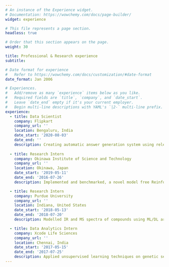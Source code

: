 ```yaml
---
# An instance of the Experience widget.
# Documentation: https://wowchemy.com/docs/page-builder/
widget: experience

# This file represents a page section.
headless: true

# Order that this section appears on the page.
weight: 30

title: Professional & Research experience
subtitle:

# Date format for experience
#   Refer to https://wowchemy.com/docs/customization/#date-format
date_format: Jan 2006

# Experiences.
#   Add/remove as many `experience` items below as you like.
#   Required fields are `title`, `company`, and `date_start`.
#   Leave `date_end` empty if it's your current employer.
#   Begin multi-line descriptions with YAML's `|2-` multi-line prefix.
experience:
  - title: Data Scientist
    company: Flipkart
    company_url: ''
    location: Bengaluru, India
    date_start: '2020-08-03'
    date_end: ''
    description: Creating automatic answer generation system using relevant information from multiple data sources of the product.
        
  - title: Research Intern
    company: Okinawa Institute of Science and Technology
    company_url: ''
    location: Okinawa, Japan
    date_start: '2019-05-11'
    date_end: '2016-07-26'
    description: Implemented and benchmarked, a novel model free Reinforcement Learning algorithm that outperforms the existing state of the art methods in sample efficiency.

  - title: Research Intern
    company: Purdue University
    company_url: ''
    location: Indiana, United States
    date_start: '2018-05-13'
    date_end: '2018-07-20'
    description: Modelled IR and MS spectra of compounds using ML/DL architectures to predict their chemical properties and visualized the learnt information.

  - title: Data Analytics Intern
    company: Xcode Life Sciences
    company_url: ''
    location: Chennai, India
    date_start: '2017-05-15'
    date_end: '2017-07-25'
    description: Applied unsupervised learning techniques on genetic sequence to know about a person’s ancestry and performed health predisposition & trait prediction on gene data to understand about genetic predisposition. 
---
```

